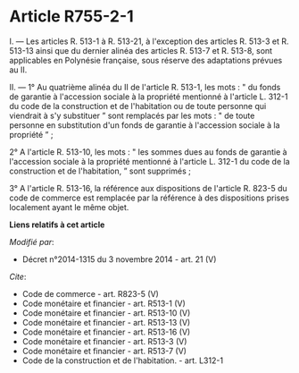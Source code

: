# Article R755-2-1

I. ― Les articles R. 513-1 à R. 513-21, à l'exception des articles R. 513-3 et R. 513-13 ainsi que du dernier alinéa des
articles R. 513-7 et R. 513-8, sont applicables en Polynésie française, sous réserve des adaptations prévues au II. 

II. ― 1° Au quatrième alinéa du II de l'article R. 513-1, les mots : " du fonds de garantie à l'accession sociale à la
propriété mentionné à l'article L. 312-1 du code de la construction et de l'habitation ou de toute personne qui viendrait à
s'y substituer ” sont remplacés par les mots : " de toute personne en substitution d'un fonds de garantie à l'accession
sociale à la propriété ” ; 

2° A l'article R. 513-10, les mots : " les sommes dues au fonds de garantie à l'accession sociale à la propriété mentionné à
l'article L. 312-1 du code de la construction et de l'habitation, ” sont supprimés ; 

3° A l'article R. 513-16, la référence aux dispositions de l'article R. 823-5 du code de commerce est remplacée par la
référence à des dispositions prises localement ayant le même objet.

**Liens relatifs à cet article**

_Modifié par_:

  - Décret n°2014-1315 du 3 novembre 2014 - art. 21 (V)

_Cite_:

  - Code de commerce - art. R823-5 (V)
  - Code monétaire et financier - art. R513-1 (V)
  - Code monétaire et financier - art. R513-10 (V)
  - Code monétaire et financier - art. R513-13 (V)
  - Code monétaire et financier - art. R513-16 (V)
  - Code monétaire et financier - art. R513-3 (V)
  - Code monétaire et financier - art. R513-7 (V)
  - Code de la construction et de l'habitation. - art. L312-1
